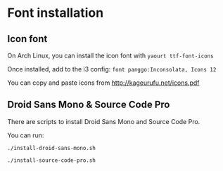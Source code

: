 # Font installation

## Icon font

On Arch Linux, you can install the icon font with `yaourt ttf-font-icons`

Once installed, add to the i3 config: `font panggo:Inconsolata, Icons 12`

You can copy and paste icons from http://kageurufu.net/icons.pdf

## Droid Sans Mono & Source Code Pro

There are scripts to install Droid Sans Mono and Source Code Pro.

You can run:

`./install-droid-sans-mono.sh`

`./install-source-code-pro.sh`
